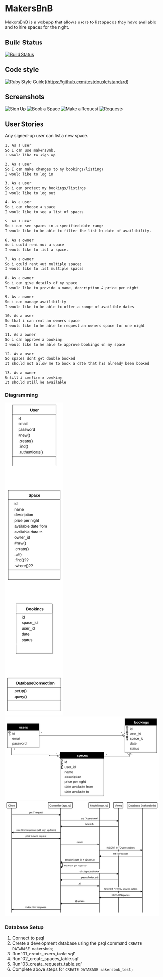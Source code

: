 # MakersBnB

MakersBnB is a webapp that allows users to list spaces they have available and to hire spaces for the night.

## Build Status

[![Build Status](https://travis-ci.com/ZeenLamDev/MakersBnB.svg?branch=master)](https://travis-ci.com/ZeenLamDev/MakersBnB)

## Code style
![Ruby Style Guide](https://img.shields.io/badge/code_style-standard-brightgreen.svg)](https://github.com/testdouble/standard)

## Screenshots
![Sign Up](https://github.com/chriswhitehouse/MakersBnB/blob/master/screenshots/Screenshot%202021-01-19%20at%2018.44.30.png)
![Book a Space](https://github.com/chriswhitehouse/MakersBnB/blob/master/screenshots/Screenshot%202021-01-19%20at%2018.45.59.png)
![Make a Request](https://github.com/chriswhitehouse/MakersBnB/blob/master/screenshots/Screenshot%202021-01-19%20at%2018.46.23.png)
![Requests](https://github.com/chriswhitehouse/MakersBnB/blob/master/screenshots/Screenshot%202021-01-19%20at%2018.46.42.png)

## User Stories
Any signed-up user can list a new space.
```
1. As a user
So I can use makersBnb.
I would like to sign up
```
```
2. As a user
So I can make changes to my bookings/listings
I would like to log in
```
```
3. As a user
So i can protect my bookings/listings
I would like to log out
```
```
4. As a user
So i can choose a space
I would like to see a list of spaces
```
```
5. As a user
So i can see spaces in a specified date range
I would like to be able to filter the list by date of availibility.
```
```
6. As a owner
So i could rent out a space
I would like to list a space.
```
```
7. As a owner
So i could rent out multiple spaces
I would like to list multiple spaces
```
```
8. As a owner
So i can give details of my space
I would like to provide a name, description & price per night
```
```
9. As a owner
So i can manage availibility
I would like to be able to offer a range of availible dates
```
```
10. As a user
So that i can rent an owners space
I would like to be able to request an owners space for one night
```
```
11. As a owner
So i can approve a booking
I would like to be able to approve bookings on my space
```
```
12. As a user
So spaces dont get double booked
It should not allow me to book a date that has already been booked
```
```
13. As a owner
Untill i confirm a booking
It should still be available
```

### Diagramming

![Class Diagram](https://github.com/ZeenLamDev/MakersBnB/blob/master/diagrams/class.svg)
![Entity](https://github.com/ZeenLamDev/MakersBnB/blob/master/diagrams/entity.svg)
![Sequence](https://github.com/ZeenLamDev/MakersBnB/blob/master/diagrams/sequence.svg)

### Database Setup

1. Connect to psql
2. Create a development database using the psql command `CREATE DATABASE makersbnb;`
3. Run '01_create_users_table.sql'
4. Run '02_create_spaces_table.sql'
5. Run '03_create_requests_table.sql'
5. Complete above steps for `CREATE DATABASE makersbnb_test;`
